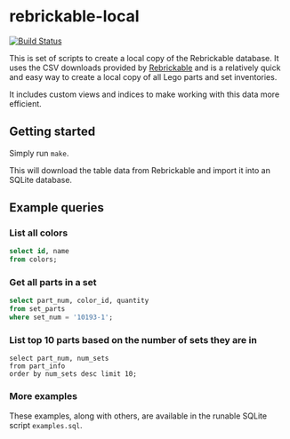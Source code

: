 # rebrickable-local

[![Build Status](https://travis-ci.org/jncraton/rebrickable-local.svg?branch=master)](https://travis-ci.org/jncraton/rebrickable-local)

This is set of scripts to create a local copy of the Rebrickable database. It uses the CSV downloads provided by [Rebrickable](https://rebrickable.com/downloads/) and is a relatively quick and easy way to create a local copy of all Lego parts and set inventories.

It includes custom views and indices to make working with this data more efficient.

## Getting started

Simply run `make`.

This will download the table data from Rebrickable and import it into an SQLite database.

## Example queries

### List all colors

```sql
select id, name 
from colors;
```

### Get all parts in a set

```sql
select part_num, color_id, quantity
from set_parts
where set_num = '10193-1';
```

### List top 10 parts based on the number of sets they are in

```
select part_num, num_sets
from part_info
order by num_sets desc limit 10;
```

### More examples

These examples, along with others, are available in the runable SQLite script `examples.sql`.
